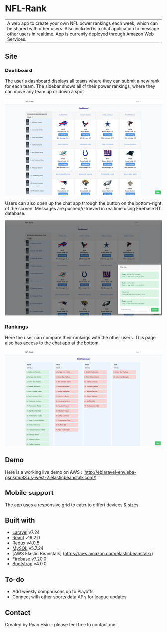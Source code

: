 # NFL-Rank
<table>
<tr>
<td>
  A web app to create your own NFL power rankings each week, which can be shared with other users. Also included is a chat application to message other users in realtime. App is currently deployed through Amazon Web Services.
</td>
</tr>
</table>


## Site

### Dashboard
The user's dashboard displays all teams where they can submit a new rank for each team. The sidebar shows all of their power rankings, where they can move any team up or down a spot. 

![](/public/Dashboard.png?raw=true)


Users can also open up the chat app through the button on the bottom-right of the screen. Messages are pushed/retrieved in realtime using Firebase RT database.

![](/public/Chat.png?raw=true)

### Rankings
Here the user can compare their rankings with the other users. This page also has access to the chat app at the bottom.

![](public/Rankings.png?raw=true)


## Demo
Here is a working live demo on AWS :  (http://eblaravel-env.eba-qsnkmu83.us-west-2.elasticbeanstalk.com/)


## Mobile support
The app uses a responsive grid to cater to differt devices & sizes. 


## Built with 
- [Laravel](https://laravel.com/) v7.24
- [React](https://reactjs.org/) v16.2.0
- [Redux](https://redux.js.org/) v4.0.5
- [MySQL](https://www.mysql.com/) v5.7.24
- [AWS Elastic Beanstalk] (https://aws.amazon.com/elasticbeanstalk/)
- [Firebase](https://firebase.google.com/) v7.20.0
- [Bootstrap](http://getbootstrap.com/) v4.0.0


## To-do
- Add weekly comparisons up to Playoffs
- Connect with other sports data APIs for league updates


## Contact
Created by Ryan Hsin - please feel free to contact me!

